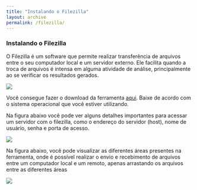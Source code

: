 ```yaml
---
title: "Instalando o Filezilla"
layout: archive
permalink: /filezilla/
---  
```


### Instalando o Filezilla

O Filezilla é um software que permite realizar transferência de arquivos entre o seu computador local e um servidor externo. Ele facilita quando a troca de arquivos é intensa em alguma atividade de análise, principalmente ao se verificar os resultados gerados.

![](/tutorial_metabarcoding_v3/images/filezilla.png)

Você consegue fazer o download da ferramenta [aqui](https://filezilla-project.org/download.php?type=client). Baixe de acordo com o sistema operacional que você estiver utilizando.

Na figura abaixo você pode ver alguns detalhes importantes para acessar um servidor com o filezilla, como o endereço do servidor (host), nome de usuário, senha e porta de acesso.

![](/tutorial_metabarcoding_v3/images/filezilla_access.png)

Na figura abaixo, você pode visualizar as diferentes áreas presentes na ferramenta, onde é possível realizar o envio e recebimento de arquivos entre um computador local e um remoto, apenas arrastando os arquivos entre as diferentes áreas

![](/tutorial_metabarcoding_v3/images/local_remote.png)
